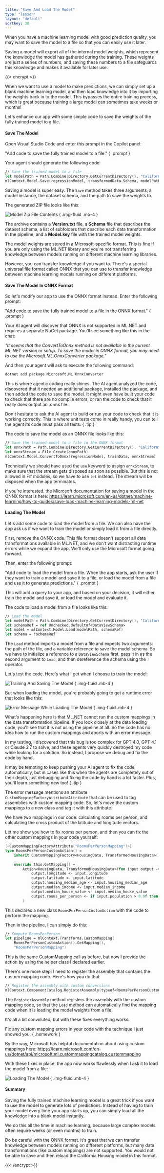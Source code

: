 ```yaml
---
title: "Save And Load The Model"
type: "lesson"
layout: "default"
sortkey: 30
---
```


When you have a machine learning model with good prediction quality, you may want to save the model to a file so that you can easily use it later.

Saving a model will export all of the internal model weights, which represent the knowledge the model has gathered during the training. These weights are just a series of numbers, and saving these numbers to a file safeguards this knowledge and makes it available for later use.

{{< encrypt >}}

When we want to use a model to make predictions, we can simply set up a blank machine learning model, and then load knowledge into it by importing the weights back in to the model. This bypasses the entire training process, which is great because training a large model can sometimes take weeks or months!

Let's enhance our app with some simple code to save the weights of the fully trained model to a file.

#### Save The Model

Open Visual Studio Code and enter this prompt in the Copilot panel:

"Add code to save the fully trained model to a file."
{ .prompt }

Your agent should generate the following code:

```fsharp
// Save the trained model to a file
let modelPath = Path.Combine(Directory.GetCurrentDirectory(), "CaliforniaHousingModel.zip")
mlContext.Model.Save(regressionModel, transformedData.Schema, modelPath)
```

Saving a model is super easy. The `Save` method takes three arguments, a model instance, the dataset schema, and the path to save the weights to.

The generated ZIP file looks like this:

![Model Zip File Contents](../img/model-zip.jpg)
{ .img-fluid .mb-4 }

The archive contains a **Version.txt** file, a **Schema** file that describes the dataset schema, a list of subfolders that describe each data transformation in the pipeline, and a **Model.key** file with the trained model weights.

The model weights are stored in a Microsoft-specific format. This is fine if you are only using the ML.NET library and you're not transferring knowledge between models running on different machine learning libraries.

However, you can transfer knowledge if you want to. There's a special universal file format called ONNX that you can use to transfer knowledge between machine learning models running on different platforms.

#### Save The Model In ONNX Format

So let's modify our app to use the ONNX format instead. Enter the following prompt:

"Add code to save the fully trained model to a file in the ONNX format."
{ .prompt }

Your AI agent will discover that ONNX is not supported in ML.NET and requires a separate NuGet package. You'll see something like this in the chat:

_"It seems that the ConvertToOnnx method is not available in the current ML.NET version or setup. To save the model in ONNX format, you may need to use the Microsoft.ML.OnnxConverter package."_

And then your agent will ask to execute the following command:

```bash
dotnet add package Microsoft.ML.OnnxConverter
```

This is where agentic coding really shines. The AI agent analyzed the code, discovered that it needed an additional package, installed the package, and then added the code to save the model. It might even have built your code to check that there are no compile errors, or ran the code to check that it really does output an .onnx file.

Don't hesitate to ask the AI agent to build or run your code to check that it is working correctly. This is where unit tests come in really handy, you can tell the agent its code must pass all tests. 
{ .tip }

The code to save the model as an ONNX file looks like this:

```fsharp
// Save the trained model to a file in the ONNX format
let onnxPath = Path.Combine(Directory.GetCurrentDirectory(), "CaliforniaHousingModel.onnx")
let onnxStream = File.Create(onnxPath)
mlContext.Model.ConvertToOnnx(regressionModel, trainData, onnxStream)
```

Technically we should have used the `use` keyword to assign `onnxStream`, to make sure that the stream gets disposed as soon as possible. But this is not allowed in F# modules, so we have to use `let` instead. The stream will be disposed when the app terminates.

If you're interested. the Microsoft documentation for saving a model in the ONNX format is here: https://learn.microsoft.com/en-us/dotnet/machine-learning/how-to-guides/save-load-machine-learning-models-ml-net

#### Loading The Model

Let's add some code to load the model from a file. We can also have the app ask us if we want to train the model or simply load it from a file directly.

First, remove the ONNX code. This file format doesn't support all data transformations available in ML.NET, and we don't want distracting runtime errors while we expand the app. We'll only use the Microsoft format going forward.

Then, enter the following prompt:

"Add code to load the model from a file. When the app starts, ask the user if they want to train a model and save it to a file, or load the model from a file and use it to generate predictions."
{ .prompt }

This will add a query to your app, and based on your decision, it will either train the model and save it, or load the model and evaluate it.

The code to load a model from a file looks like this:

```fsharp
// Load the model
let modelPath = Path.Combine(Directory.GetCurrentDirectory(), "CaliforniaHousingModel.zip")
let schemaRef = ref Unchecked.defaultof<DataViewSchema>
let model = mlContext.Model.Load(modelPath, schemaRef)
let schema = !schemaRef
```

The `Load` method imports a model from a file and expects two arguments: the path of the file, and a variable reference to save the model schema. So we have to initialize a reference to a `DataViewSchema` first, pass it in as the second argument to `Load`, and then dereference the schema using the `!` operator.

Let's test the code. Here's what I get when I choose to train the model:

![Training And Saving The Model](../img/save-model.jpg)
{ .img-fluid .mb-4 }

But when loading the model, you're probably going to get a runtime error that looks like this:

![Error Message While Loading The Model](../img/load-model-error.jpg)
{ .img-fluid .mb-4 }

What's happening here is that ML.NET cannot run the custom mappings in the data transformation pipeline. If you look closely at the data loading code, you'll see that it is not using the pipeline at all. So the code has no idea how to run the custom mappings and aborts with an error message.

In my testing, I discovered that this bug is too complex for GPT 4.0, GPT 4.1 or Claude 3.7 to solve, and these agents very quickly destroyed my code while looking for a solution. So instead, I propose we debug and fix the code by hand.

It may be tempting to keep pushing your AI agent to fix the code automatically, but in cases like this when the agents are completely out of their depth, just debugging and fixing the code by hand is a lot faster. Plus, you'll learn something new too!
{ .tip }

The error message mentions an attribute `CustomMappingFactoryAttributeAttribute` that can be used to tag assemblies with custom mapping code. So, let's move the custom mappings to a new class and tag it with this attribute.

We have two mappings in our code: calculating rooms per person, and calculating the cross product of the latitude and longitude vectors.

Let me show you how to fix rooms per person, and then you can fix the other custom mappings in your code yourself:

```fsharp
[<CustomMappingFactoryAttribute("RoomsPerPersonMapping")>]
type RoomsPerPersonCustomAction() =
    inherit CustomMappingFactory<HousingData, TransformedHousingData>()
    
    override this.GetMapping() =
        Action<HousingData, TransformedHousingData>(fun input output ->
            output.longitude <- input.longitude
            output.latitude <- input.latitude  
            output.housing_median_age <- input.housing_median_age
            output.median_income <- input.median_income
            output.median_house_value <- input.median_house_value
            output.rooms_per_person <- if input.population > 0.0f then input.total_rooms / input.population else 0.0f
        )
```

This declares a new class `RoomsPerPersonCustomAction` with the code to perform the mapping.

Then in the pipeline, I can simply do this:

```fsharp
// Compute RoomsPerPerson
let pipeline = mlContext.Transforms.CustomMapping(
    RoomsPerPersonCustomAction().GetMapping(),
    "RoomsPerPersonMapping")
```

This is the same CustomMapping call as before, but now I provide the action by using the helper class I declared earlier.

There's one more step: I need to register the assembly that contains the custom mapping code. Here's how you do that:

```fsharp
// Register the assembly with custom conversions
mlContext.ComponentCatalog.RegisterAssembly(typeof<RoomsPerPersonCustomAction>.Assembly)
```

The `RegisterAssembly` method registers the assembly with the custom mapping code, so that the `Load` method can automatically find the mapping code when it is loading the model weights from a file.

It's all a bit convoluted, but with these fixes everything works.

Fix any custom mapping errors in your code with the technique I just showed you.
{ .homework }

By the way, Microsoft has helpful documentation about using custom mappings here: https://learn.microsoft.com/en-us/dotnet/api/microsoft.ml.custommappingcatalog.custommapping

With these fixes in place, the app now works flawlessly when I ask it to load the model from a file:

![Loading The Model](../img/load-model.jpg)
{ .img-fluid .mb-4 }

#### Summary

Saving the fully trained machine learning model is a great trick if you want to use the model to generate lots of predictions. Instead of having to train your model every time your app starts up, you can simply load all the knowledge into a blank model instantly.

We do this all the time in machine learning, because large complex models often require weeks (or even months) to train.

Do be careful with the ONNX format. It's great that we can transfer knowledge between models running on different platforms, but many data transformations (like custom mappings) are not supported. You would not be able to save and then reload the California Housing model in this format.

{{< /encrypt >}}